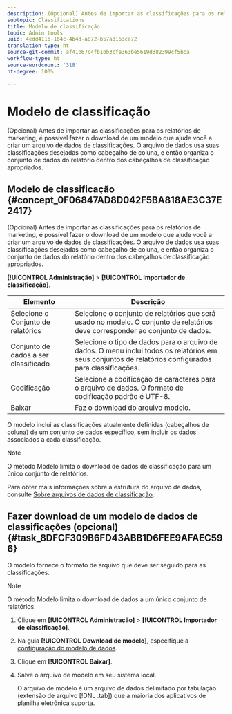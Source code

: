 ```yaml
---
description: (Opcional) Antes de importar as classificações para os relatórios de marketing, é possível fazer o download de um modelo que ajude você a criar um arquivo de dados de classificações. O arquivo de dados usa suas classificações desejadas como cabeçalho de coluna, e então organiza o conjunto de dados do relatório dentro dos cabeçalhos de classificação apropriados.
subtopic: Classifications
title: Modelo de classificação
topic: Admin tools
uuid: 4edd411b-164c-4b4d-a872-b57a3163ca72
translation-type: ht
source-git-commit: af41b67c4fb1bb3cfe363be5619d382399cf5bca
workflow-type: ht
source-wordcount: '318'
ht-degree: 100%

---
```



# Modelo de classificação

(Opcional) Antes de importar as classificações para os relatórios de marketing, é possível fazer o download de um modelo que ajude você a criar um arquivo de dados de classificações. O arquivo de dados usa suas classificações desejadas como cabeçalho de coluna, e então organiza o conjunto de dados do relatório dentro dos cabeçalhos de classificação apropriados.

## Modelo de classificação {#concept_0F06847AD8D042F5BA818AE3C37E2417}

(Opcional) Antes de importar as classificações para os relatórios de marketing, é possível fazer o download de um modelo que ajude você a criar um arquivo de dados de classificações. O arquivo de dados usa suas classificações desejadas como cabeçalho de coluna, e então organiza o conjunto de dados do relatório dentro dos cabeçalhos de classificação apropriados.

**[!UICONTROL Administração]** > **[!UICONTROL Importador de classificação]**.

| Elemento | Descrição |
|---|---|
| Selecione o Conjunto de relatórios | Selecione o conjunto de relatórios que será usado no modelo. O conjunto de relatórios deve corresponder ao conjunto de dados. |
| Conjunto de dados a ser classificado | Selecione o tipo de dados para o arquivo de dados. O menu inclui todos os relatórios em seus conjuntos de relatórios configurados para classificações. |
| Codificação | Selecione a codificação de caracteres para o arquivo de dados. O formato de codificação padrão é UTF-8. |
| Baixar | Faz o download do arquivo modelo. |

O modelo inclui as classificações atualmente definidas (cabeçalhos de coluna) de um conjunto de dados específico, sem incluir os dados associados a cada classificação.

>[!NOTE]
>
>O método Modelo limita o download de dados de classificação para um único conjunto de relatórios.

Para obter mais informações sobre a estrutura do arquivo de dados, consulte [Sobre arquivos de dados de classificação](/help/components/classifications/importer/c-saint-data-files.md).

## Fazer download de um modelo de dados de classificações (opcional) {#task_8DFCF309B6FD43ABB1D6FEE9AFAEC596}

O modelo fornece o formato de arquivo que deve ser seguido para as classificações.

>[!NOTE]
>
>O método Modelo limita o download de dados a um único conjunto de relatórios.

1. Clique em **[!UICONTROL Administração]** > **[!UICONTROL Importador de classificação]**.
1. Na guia **[!UICONTROL Download de modelo]**, especifique a [configuração do modelo de dados](/help/components/classifications/importer/c-download-saint-data.md).
1. Clique em **[!UICONTROL Baixar]**.
1. Salve o arquivo de modelo em seu sistema local.

   O arquivo de modelo é um arquivo de dados delimitado por tabulação (extensão de arquivo [!DNL .tab]) que a maioria dos aplicativos de planilha eletrônica suporta.

